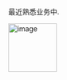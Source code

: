 最近熟悉业务中.

<img width="97" alt="image" src="https://github.com/user-attachments/assets/7413ff78-78cf-415c-9ddb-8ef5f1f17991" />
